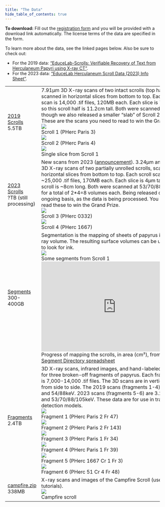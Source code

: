 ```yaml
---
title: "The Data"
hide_table_of_contents: true
---
```


<head>
  <html data-theme="dark" />

  <meta
    name="description"
    content="A $1,000,000+ machine learning and computer vision competition"
  />

  <meta property="og:type" content="website" />
  <meta property="og:url" content="https://scrollprize.org" />
  <meta property="og:title" content="Vesuvius Challenge" />
  <meta
    property="og:description"
    content="A $1,000,000+ machine learning and computer vision competition"
  />
  <meta
    property="og:image"
    content="https://scrollprize.org/img/social/opengraph.jpg"
  />

  <meta property="twitter:card" content="summary_large_image" />
  <meta property="twitter:url" content="https://scrollprize.org" />
  <meta property="twitter:title" content="Vesuvius Challenge" />
  <meta
    property="twitter:description"
    content="A $1,000,000+ machine learning and computer vision competition"
  />
  <meta
    property="twitter:image"
    content="https://scrollprize.org/img/social/opengraph.jpg"
  />
</head>

**To download:** Fill out the [registration form](https://forms.gle/HV1J6dJbmCB2z5QL8) and you will be provided with a download link automatically. The license terms of the data are specified in the form.

<div>To learn more about the data, see the linked pages below. Also be sure to check out:</div>

* For the 2019 data: [“EduceLab-Scrolls: Verifiable Recovery of Text from Herculaneum Papyri using X-ray CT”](https://arxiv.org/abs/2304.02084).
* For the 2023 data: [“EduceLab Herculaneum Scroll Data (2023) Info Sheet”](https://drive.google.com/file/d/1fHl2pzkE8RUnX9Kr1pN4-QAcw-LhLSmg/view?usp=sharing).

<div>
  <table>
    <tbody>
      <tr>
        <td><a href="/data_scrolls">2019 Scrolls</a><br/>5.5TB</td>
        <td>
          <div className="mb-4">7.91µm 3D X-ray scans of two intact scrolls (top halves only), scanned in horizontal slices from bottom to top. Each half scroll scan is 14,000 .tif files, 120MB each. Each slice is 7.91µm tall, so this scroll half is 11.2cm tall. Both were scanned at 54keV, though we also released a smaller “slab” of Scroll 2 at 88keV. These are the scans you need to read to win the Grand Prize.</div>
          <div className="flex flex-wrap max-w-[500px]">
            <div className="sm:w-[45%] mb-2 mr-2"><img src="/img/overview/scroll1-small-actual.jpg" className="w-[100%]"/><figcaption className="mt-[-6px]">Scroll 1 (PHerc Paris 3)</figcaption></div>
            <div className="sm:w-[45%] mb-2"><img src="/img/overview/scroll2-small-actual.jpg" className="w-[100%]"/><figcaption className="mt-[-6px]">Scroll 2 (PHerc Paris 4)</figcaption></div>
            <div><img src="/img/data/07000.jpg" className="max-w-[300px]"/><br/><figcaption className="mt-[-6px]">Single slice from Scroll 1</figcaption></div>
          </div>
        </td>
      </tr>
      <tr>
        <td><a href="/data_scrolls">2023 Scrolls</a><br/>?TB <span className="text-sm">(still processing)</span></td>
        <td>
          <div className="mb-4">New scans from 2023 (<a href="https://scrollprize.substack.com/p/new-scans-of-herculaneum-papyri-at">announcement</a>). 3.24µm and 7.91µm 3D X-ray scans of two partially unrolled scrolls, scanned in horizontal slices from bottom to top. Each scroll scan is ~25,000 .tif files, 170MB each. Each slice is 4µm tall, so each scroll is ~8cm long. Both were scanned at 53/70/88/105keV, for a total of 2*4=8 volumes each. Being released on an ongoing basis, as the data is being processed. You can also read these to win the Grand Prize.</div>
          <div className="flex flex-wrap max-w-[500px]">
            <div className="sm:w-[35.5%] mb-2 mr-2"><img src="/img/overview/PHerc0332.jpg" className="w-[100%]"/><figcaption className="mt-[-6px]">Scroll 3 (PHerc 0332)</figcaption></div>
            <div className="sm:w-[55%] mb-2"><img src="/img/overview/PHerc1667.jpg" className="w-[100%]"/><figcaption className="mt-[-6px]">Scroll 4 (PHerc 1667)</figcaption></div>
          </div>
        </td>
      </tr>
      <tr>
        <td><a href="/data_segments">Segments</a><br/>300-400GB</td>
        <td>
          <div className="mb-4">Segmentation is the mapping of sheets of papyrus in a 3D X-ray volume. The resulting surface volumes can be used directly to look for ink.</div>
          <div className="flex flex-wrap max-w-[500px]">
            <div className="w-[100%] max-w-[400px] mb-4"><div className="overflow-hidden mb-2"><img loading="eager" src="/img/data/segmentation-animation.webp" className="w-[100%] mt-[-30px] mb-[-50px]"/></div><figcaption className="mt-[-6px]">Some segments from Scroll 1</figcaption></div>
            <div className="w-[100%] max-w-[484px]">
              <iframe width="484" height="293" className="w-[100%]" seamless frameborder="0" scrolling="no" src="https://docs.google.com/spreadsheets/d/e/2PACX-1vRQxQefw-7rl3Hnt1Q7MFpI27FtzsvFo2x9q6egW8vN5am8QlQLE20BAjOSPZ2teztjdgMUOGc6FV7Y/pubchart?oid=1982586813&amp;format=interactive"></iframe>
              <figcaption classNameName="mt-0">Progress of mapping the scrolls, in area (cm²), from the <a href="https://docs.google.com/spreadsheets/d/1zC_5vkqWgb_5z4Q9BYsETF7_3r1BYPccdAnS_GRYOaQ/edit#gid=2051117465">Segment Directory spreadsheet</a></figcaption>
            </div>
          </div>
        </td>
      </tr>
      <tr>
        <td><a href="/data_fragments">Fragments</a><br/>2.4TB</td>
        <td>
          <div className="mb-4">3D X-ray scans, infrared images, and hand-labeled ink masks for three broken-off fragments of papyrus. Each fragment scan is 7,000-14,000 .tif files. The 3D scans are in vertical slices from side to side. The 2019 scans (fragments 1-4) are 3.24µm and 54/88keV. 2023 scans (fragments 5-6) are 3.24/7.91µm and 53/70/88/105keV. These data are for use in training ink detection models.</div>
          <div className="flex flex-wrap">
            <div className="sm:w-[45%] max-w-[200px] mb-2 mr-2"><img src="/img/data/fr1.jpg" className="w-[100%]"/><figcaption className="mt-[-6px]">Fragment 1 (PHerc Paris 2 Fr 47)</figcaption></div>
            <div className="sm:w-[45%] max-w-[200px] mb-2 mr-2"><img src="/img/data/fr2.jpg" className="w-[100%]"/><figcaption className="mt-[-6px]">Fragment 2 (PHerc Paris 2 Fr 143)</figcaption></div>
            <div className="sm:w-[45%] max-w-[200px] mb-2 mr-2"><img src="/img/data/fr3.png" className="w-[100%]"/><figcaption className="mt-[-6px]">Fragment 3 (PHerc Paris 1 Fr 34)</figcaption></div>
            <div className="sm:w-[45%] max-w-[200px] mb-2 mr-2"><img src="/img/data/fr4.png" className="w-[100%]"/><figcaption className="mt-[-6px]">Fragment 4 (PHerc Paris 1 Fr 39)</figcaption></div>
            <div className="sm:w-[45%] max-w-[130px] mb-2 mr-2"><img src="/img/data/fr5.png" className="w-[100%]"/><figcaption className="mt-[-6px]">Fragment 5 (PHerc 1667 Cr 1 Fr 3)</figcaption></div>
            <div className="sm:w-[45%] max-w-[220px] mb-2 mr-2"><img src="/img/data/fr6.png" className="w-[100%]"/><figcaption className="mt-[-6px]">Fragment 6 (PHerc 51 Cr 4 Fr 48)</figcaption></div>
          </div>
        </td>
      </tr>
      <tr>
        <td><a href="https://gist.github.com/janpaul123/280262ebce904f7366fe4cc155593e90">campfire.zip</a><br/>338MB</td>
        <td>
          <div className="mb-4">X-ray scans and images of the Campfire Scroll (used in tutorials).</div>
          <div className="flex flex-wrap">
            <div className="sm:w-[35%] max-w-[100px] sm:max-w-[1000px] mb-2 mr-2"><img src="/img/tutorials/campfire-rolled2.jpg" className="max-w-[100px]"/><br/><figcaption className="mt-[-6px]">Campfire scroll</figcaption></div>
          </div>
        </td>
      </tr>
    </tbody>
  </table>
</div>
